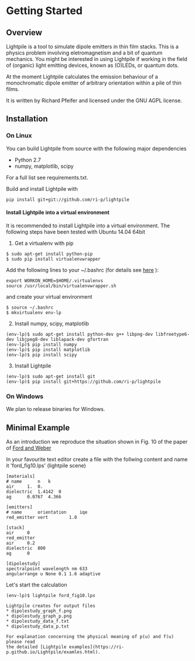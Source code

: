 Getting Started
===============

Overview
--------

Lightpile is a tool to simulate dipole emitters in thin film stacks.
This is a physics problem involving eletromagnetism and a bit of quantum
mechanics. You might be interested in using Lightpile if working in the field
of (organic) light emitting devices, known as (O)LEDs, or quantum dots.

At the moment Lightpile calculates the emission behaviour of a monochromatic
dipole emitter of arbitrary orientation within a pile of thin films.

It is written by Richard Pfeifer and licensed under the GNU AGPL license.

Installation
------------

### On Linux
You can build Lightpile from source with the following major dependencies
- Python 2.7
- numpy, matplotlib, scipy

For a full list see requirements.txt.

Build and install Lightpile with

`pip install git+git://github.com/ri-p/lightpile`

#### Install Lightpile into a virtual environment
It is recommended to install Lightpile into a virtual environment.
The following steps have been tested with Ubuntu 14.04 64bit

1. Get a virtualenv with pip
  ```
  $ sudo apt-get install python-pip
  $ sudo pip install virtualenvwrapper
  ```
  Add the following lines to your ~/.bashrc (for details see
[here](https://virtualenvwrapper.readthedocks.org/en/laest/install.html) ):
  ```
  export WORKON_HOME=$HOME/.virtualenvs
  source /usr/local/bin/virtualenvwrapper.sh
  ```
  and create your virtual environment
  ```
  $ source ~/.bashrc
  $ mkvirtualenv env-lp
  ```
2. Install numpy, scipy, matplotlib
  ```
  (env-lp)$ sudo apt-get install python-dev g++ libpng-dev libfreetype6-dev libjpeg8-dev liblapack-dev gfortran
  (env-lp)$ pip install numpy
  (env-lp)$ pip install matplotlib
  (env-lp)$ pip install scipy
  ```
3. Install Lightpile
  ```
  (env-lp)$ sudo apt-get install git
  (env-lp)$ pip install git+https://github.com/ri-p/lightpile
  ```

### On Windows
We plan to release binaries for Windows.


Minimal Example
---------------

As an introduction we reproduce the situation shown in Fig. 10 of the paper of
[Ford and Weber](http://deepblue.lib.umich.edu/bitstream/handle/2027.42/24649/0000062.pdf)

In your favourite text editor create a file with the follwing content and name
it 'ford_fig10.lps' (lightpile scene)
```
[materials]
# name		n	k
air		1. 	0.
dielectric	1.4142	0
ag		0.0767	4.366

[emitters]
# name		orientation 	iqe
red_emitter	vert		1.0

[stack]
air		0
red_emitter
air		0.2
dielectric	800
ag		0

[dipolestudy]
spectralpoint wavelength nm 633
angularrange u None 0.1 1.6 adaptive
```

Let's start the calculation
```
(env-lp)$ lightpile ford_fig10.lps

Lightpile creates for output files
* dipolestudy_graph_f.png
* dipolestudy_graph_p.png
* dipolestudy_data_f.txt
* dipolestudy_data_p.txt

For explanation concerning the physical meaning of p(u) and f(u) please read
the detailed [Lightpile examples](https://ri-p.github.io/Lightpile/examles.html).

